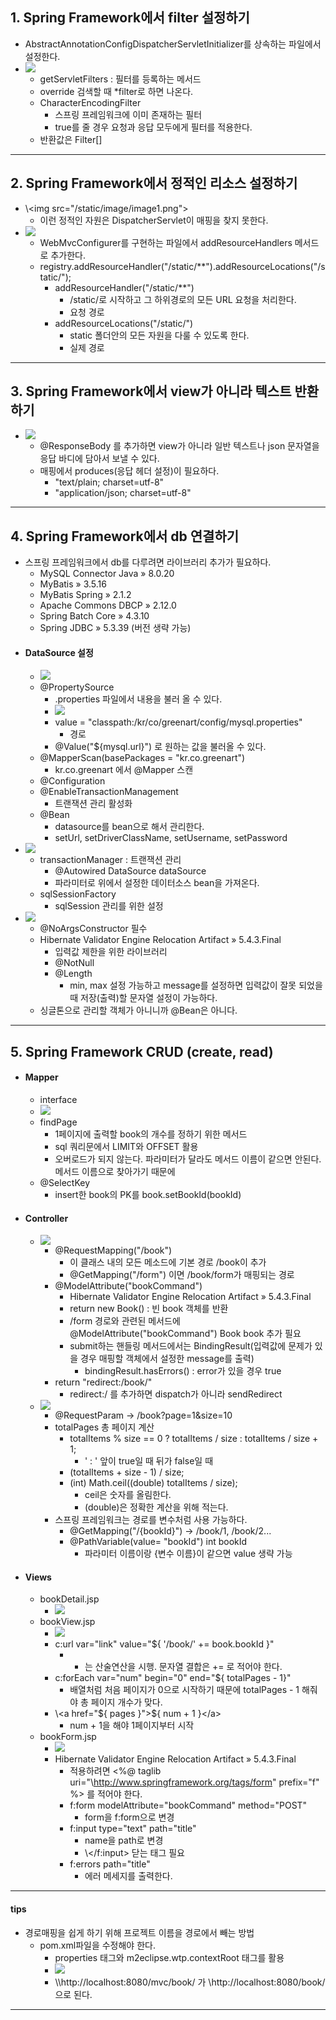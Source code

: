 ## 1. Spring Framework에서 filter 설정하기
- AbstractAnnotationConfigDispatcherServletInitializer를 상속하는 파일에서 설정한다.
- ![](image/spring%20filter%20추가.jpg)
	- getServletFilters : 필터를 등록하는 메서드
	- override 검색할 때 \*filter로 하면 나온다.
	- CharacterEncodingFilter
		- 스프링 프레임워크에 이미 존재하는 필터
		- true를 줄 경우 요청과 응답 모두에게 필터를 적용한다.
	- 반환값은 Filter\[]

---
## 2. Spring Framework에서 정적인 리소스 설정하기
- \\\<img src="/static/image/image1.png">
	- 이런 정적인 자원은 DispatcherServlet이 매핑을 찾지 못한다.
- ![](image/spring%20에서%20정적%20자원%20활용하기.jpg)
	- WebMvcConfigurer를 구현하는 파일에서 addResourceHandlers 메서드로 추가한다.
	- registry.addResourceHandler("/static/\*\*").addResourceLocations("/static/");
		- addResourceHandler("/static/\*\*")
			- /static/로 시작하고 그 하위경로의 모든 URL 요청을 처리한다.
			- 요청 경로
		- addResourceLocations("/static/")
			- static 폴더안의 모든 자원을 다룰 수 있도록 한다.
			- 실제 경로

---
## 3. Spring Framework에서 view가 아니라 텍스트 반환하기
- ![](image/text%20controller.jpg)
	- @ResponseBody 를 추가하면 view가 아니라 일반 텍스트나 json 문자열을 응답 바디에 담아서 보낼 수 있다.
	- 매핑에서 produces(응답 헤더 설정)이 필요하다.
		- "text/plain; charset=utf-8"
		- "application/json; charset=utf-8"

---
## 4. Spring Framework에서 db 연결하기
- 스프링 프레임워크에서 db를 다루려면 라이브러리 추가가 필요하다.
	- MySQL Connector Java » 8.0.20
	- MyBatis » 3.5.16
	- MyBatis Spring » 2.1.2
	- Apache Commons DBCP » 2.12.0
	- Spring Batch Core » 4.3.10
	- Spring JDBC » 5.3.39 (버전 생략 가능)
- #### DataSource 설정
	- ![](image/spring%20datasource%20관리.jpg)
	- @PropertySource
		- .properties 파일에서 내용을 불러 올 수 있다.
		- ![](image/properties%20파일.jpg)
		- value = "classpath:/kr/co/greenart/config/mysql.properties"
			- 경로
		- @Value("${mysql.url}") 로 원하는 값을 불러올 수 있다.
	- @MapperScan(basePackages = "kr.co.greenart")
		- kr.co.greenart 에서 @Mapper 스캔
	- @Configuration
	- @EnableTransactionManagement
		- 트랜잭션 관리 활성화
	- @Bean
		- datasource를 bean으로 해서 관리한다.
		- setUrl, setDriverClassName, setUsername, setPassword
- ![](image/spring%20트랜잭션관리%20sqlsession%20관리.jpg)
	- transactionManager : 트랜잭션 관리
		- @Autowired DataSource dataSource
		- 파라미터로 위에서 설정한 데이터소스 bean을 가져온다.
	- sqlSessionFactory
		- sqlSession 관리를 위한 설정
- ![](image/매핑할%20book%20객체%20설정.jpg)
	- @NoArgsConstructor 필수
	- Hibernate Validator Engine Relocation Artifact » 5.4.3.Final
		- 입력값 제한을 위한 라이브러리
		- @NotNull
		- @Length
			- min, max 설정 가능하고 message를 설정하면 입력값이 잘못 되었을 때 저장(출력)할 문자열 설정이 가능하다.
	- 싱글톤으로 관리할 객체가 아니니까 @Bean은 아니다.

---
## 5. Spring Framework CRUD (create, read)
- #### Mapper
	- interface
	- ![](image/spring%20mapper.jpg)
	- findPage
		- 1페이지에 출력할 book의 개수를 정하기 위한 메서드
		- sql 쿼리문에서 LIMIT와 OFFSET 활용
		- 오버로드가 되지 않는다. 파라미터가 달라도 메서드 이름이 같으면 안된다. 메서드 이름으로 찾아가기 때문에
	- @SelectKey
		- insert한 book의 PK를 book.setBookId(bookId)
- #### Controller
	- ![](image/spring%20controller%201.jpg)
		- @RequestMapping("/book")
			- 이 클래스 내의 모든 메소드에 기본 경로 /book이 추가
			- @GetMapping("/form") 이면 /book/form가 매핑되는 경로
		- @ModelAttribute("bookCommand")
			- Hibernate Validator Engine Relocation Artifact » 5.4.3.Final
			- return new Book() : 빈 book 객체를 반환
			- /form 경로와 관련된 메서드에 @ModelAttribute("bookCommand") Book book 추가 필요
			- submit하는 핸들링 메서드에서는 BindingResult(입력값에 문제가 있을 경우 매핑할 객체에서 설정한 message를 출력)
				- bindingResult.hasErrors() : error가 있을 경우 true
		- return "redirect:/book/"
			- redirect:/ 를 추가하면 dispatch가 아니라 sendRedirect
	- ![](image/spring%20crud%20read.jpg)
		- @RequestParam -> /book?page=1&size=10
		- totalPages 총 페이지 계산
			- totalItems % size == 0 ? totalItems / size : totalItems / size + 1;
				- ' : ' 앞이 true일 때 뒤가 false일 때
			- (totalItems + size - 1) / size;
			- (int) Math.ceil((double) totalItems / size);
				- ceil은 숫자를 올림한다.
				- (double)은 정확한 계산을 위해 적는다.
		- 스프링 프레임워크는 경로를 변수처럼 사용 가능하다.
			- @GetMapping("/{bookId}") -> /book/1, /book/2...
			- @PathVariable(value= "bookId") int bookId
				- 파라미터 이름이랑 {변수 이름}이 같으면 value 생략 가능
- #### Views
	- bookDetail.jsp
		- ![](image/bookDetail.jpg)
	- bookView.jsp
		- ![](image/bookView.jpg)
		- c:url var="link" value="${ '/book/' += book.bookId }"
			- + 는 산술연산을 시행. 문자열 결합은 += 로 적어야 한다.
		- c:forEach var="num" begin="0" end="${ totalPages - 1}"
			- 배열처럼 처음 페이지가 0으로 시작하기 때문에 totalPages - 1 해줘야 총 페이지 개수가 맞다.
		- \\\<a href="\${ pages }">${ num + 1 }\</a>
			- num + 1을 해야 1페이지부터 시작
	- bookForm.jsp
		- ![](image/bookForm.jpg)
		- Hibernate Validator Engine Relocation Artifact » 5.4.3.Final
			- 적용하려면 \<%@ taglib uri="\http://www.springframework.org/tags/form" prefix="f" %> 를 적어야 한다.
			- f:form modelAttribute="bookCommand" method="POST"
				- form을 f:form으로 변경
			- f:input type="text" path="title"
				- name을 path로 변경
				- \\</f:input> 닫는 태그 필요
			- f:errors path="title"
				- 에러 메세지를 출력한다.

---
#### tips
- 경로매핑을 쉽게 하기 위해 프로젝트 이름을 경로에서 빼는 방법
	- pom.xml파일을 수정해야 한다.
		- properties 태그와 m2eclipse.wtp.contextRoot 태그를 활용
		- ![](image/경로%20단순화.jpg)
		- \\\http://localhost:8080/mvc/book/ 가 \http://localhost:8080/book/ 으로 된다.

---
